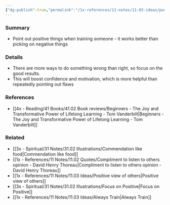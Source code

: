 ```yaml
---
{"dg-publish":true,"permalink":"/1x-references/11-notes/11-03-ideas/positive-feedback-works-better-than-criticism/","title":"Positive feedback works better than criticism","noteIcon":""}
---
```



### Summary
- Point out positive things when training someone - it works better than picking on negative things

### Details
- There are more ways to do something wrong than right, so focus on the good results.
- This will boost confidence and motivation, which is more helpful than repeatedly pointing out flaws

### References
- [[4x - Reading/41 Books/41.02 Book reviews/Beginners - The Joy and Transformative Power of Lifelong Learning - Tom Vanderbilt\|Beginners - The Joy and Transformative Power of Lifelong Learning - Tom Vanderbilt]]

### Related
- [[3x - Spiritual/31 Notes/31.02 Illustrations/Commendation like food\|Commendation like food]]
- [[1x - References/11 Notes/11.02 Quotes/Compliment to listen to others opinion - David Henry Thoreau\|Compliment to listen to others opinion - David Henry Thoreau]]
- [[1x - References/11 Notes/11.03 Ideas/Positive view of others\|Positive view of others]]
- [[3x - Spiritual/31 Notes/31.02 Illustrations/Focus on Positive\|Focus on Positive]]
- [[1x - References/11 Notes/11.03 Ideas/Always Train\|Always Train]]